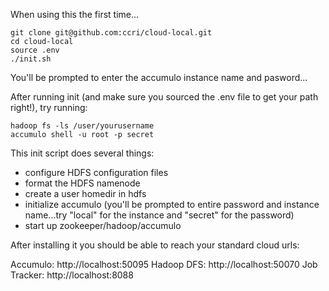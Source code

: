 When using this the first time...

    git clone git@github.com:ccri/cloud-local.git
    cd cloud-local
    source .env
    ./init.sh

You'll be prompted to enter the accumulo instance name and pasword...

After running init (and make sure you sourced the .env file to get your path right!), try running:

    hadoop fs -ls /user/yourusername
    accumulo shell -u root -p secret

This init script does several things:
* configure HDFS configuration files
* format the HDFS namenode
* create a user homedir in hdfs
* initialize accumulo (you'll be prompted to entire password and instance name...try "local" for the instance and "secret" for the password)
* start up zookeeper/hadoop/accumulo

After installing it you should be able to reach your standard cloud urls:

Accumulo:    http://localhost:50095
Hadoop DFS:  http://localhost:50070
Job Tracker: http://localhost:8088

